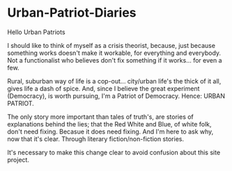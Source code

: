 # Urban-Patriot-Diaries

Hello Urban Patriots

I should like to think of myself as a crisis theorist, because, just because something works doesn't make it workable, for everything and everybody. Not a functionalist who believes don't fix something if it works... for even a few.

Rural, suburban way of life is a cop-out... city/urban life's the thick of it all, gives life a dash of spice. And, since I believe the great experiment (Democracy), is worth pursuing, I'm a Patriot of Democracy. Hence: URBAN PATRIOT.

The only story more important than tales of truth's, are stories of explanations behind the lies; that the Red White and Blue, of white folk, don't need fixing. Becasue it does need fixing. And I'm here to ask why, now that it's clear. Through literary fiction/non-fiction stories.

It's necessary to make this change clear to avoid confusion about this site project.
